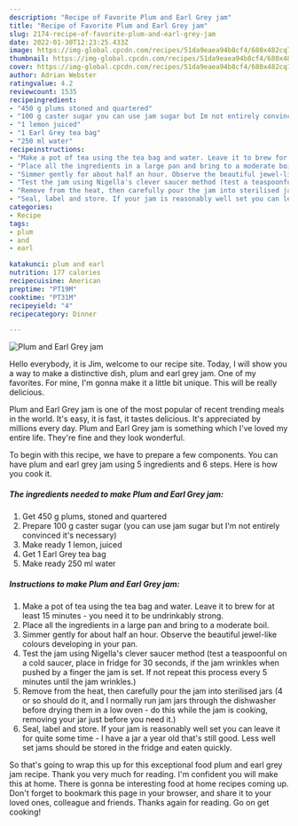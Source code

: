 ```yaml
---
description: "Recipe of Favorite Plum and Earl Grey jam"
title: "Recipe of Favorite Plum and Earl Grey jam"
slug: 2174-recipe-of-favorite-plum-and-earl-grey-jam
date: 2022-01-30T12:23:25.433Z
image: https://img-global.cpcdn.com/recipes/51da9eaea94b8cf4/680x482cq70/plum-and-earl-grey-jam-recipe-main-photo.jpg
thumbnail: https://img-global.cpcdn.com/recipes/51da9eaea94b8cf4/680x482cq70/plum-and-earl-grey-jam-recipe-main-photo.jpg
cover: https://img-global.cpcdn.com/recipes/51da9eaea94b8cf4/680x482cq70/plum-and-earl-grey-jam-recipe-main-photo.jpg
author: Adrian Webster
ratingvalue: 4.2
reviewcount: 1535
recipeingredient:
- "450 g plums stoned and quartered"
- "100 g caster sugar you can use jam sugar but Im not entirely convinced its necessary"
- "1 lemon juiced"
- "1 Earl Grey tea bag"
- "250 ml water"
recipeinstructions:
- "Make a pot of tea using the tea bag and water. Leave it to brew for at least 15 minutes - you need it to be undrinkably strong."
- "Place all the ingredients in a large pan and bring to a moderate boil."
- "Simmer gently for about half an hour. Observe the beautiful jewel-like colours developing in your pan."
- "Test the jam using Nigella's clever saucer method (test a teaspoonful on a cold saucer, place in fridge for 30 seconds, if the jam wrinkles when pushed by a finger the jam is set. If not repeat this process every 5 minutes until the jam wrinkles.)"
- "Remove from the heat, then carefully pour the jam into sterilised jars (4 or so should do it, and I normally run jam jars through the dishwasher before drying them in a low oven - do this while the jam is cooking, removing your jar just before you need it.)"
- "Seal, label and store. If your jam is reasonably well set you can leave it for quite some time - I have a jar a year old that's still good. Less well set jams should be stored in the fridge and eaten quickly."
categories:
- Recipe
tags:
- plum
- and
- earl

katakunci: plum and earl 
nutrition: 177 calories
recipecuisine: American
preptime: "PT19M"
cooktime: "PT31M"
recipeyield: "4"
recipecategory: Dinner

---
```



![Plum and Earl Grey jam](https://img-global.cpcdn.com/recipes/51da9eaea94b8cf4/680x482cq70/plum-and-earl-grey-jam-recipe-main-photo.jpg)

Hello everybody, it is Jim, welcome to our recipe site. Today, I will show you a way to make a distinctive dish, plum and earl grey jam. One of my favorites. For mine, I'm gonna make it a little bit unique. This will be really delicious.



Plum and Earl Grey jam is one of the most popular of recent trending meals in the world. It's easy, it is fast, it tastes delicious. It's appreciated by millions every day. Plum and Earl Grey jam is something which I've loved my entire life. They're fine and they look wonderful.


To begin with this recipe, we have to prepare a few components. You can have plum and earl grey jam using 5 ingredients and 6 steps. Here is how you cook it.

<!--inarticleads1-->

##### The ingredients needed to make Plum and Earl Grey jam:

1. Get 450 g plums, stoned and quartered
1. Prepare 100 g caster sugar (you can use jam sugar but I'm not entirely convinced it's necessary)
1. Make ready 1 lemon, juiced
1. Get 1 Earl Grey tea bag
1. Make ready 250 ml water




<!--inarticleads2-->

##### Instructions to make Plum and Earl Grey jam:

1. Make a pot of tea using the tea bag and water. Leave it to brew for at least 15 minutes - you need it to be undrinkably strong.
1. Place all the ingredients in a large pan and bring to a moderate boil.
1. Simmer gently for about half an hour. Observe the beautiful jewel-like colours developing in your pan.
1. Test the jam using Nigella's clever saucer method (test a teaspoonful on a cold saucer, place in fridge for 30 seconds, if the jam wrinkles when pushed by a finger the jam is set. If not repeat this process every 5 minutes until the jam wrinkles.)
1. Remove from the heat, then carefully pour the jam into sterilised jars (4 or so should do it, and I normally run jam jars through the dishwasher before drying them in a low oven - do this while the jam is cooking, removing your jar just before you need it.)
1. Seal, label and store. If your jam is reasonably well set you can leave it for quite some time - I have a jar a year old that's still good. Less well set jams should be stored in the fridge and eaten quickly.




So that's going to wrap this up for this exceptional food plum and earl grey jam recipe. Thank you very much for reading. I'm confident you will make this at home. There is gonna be interesting food at home recipes coming up. Don't forget to bookmark this page in your browser, and share it to your loved ones, colleague and friends. Thanks again for reading. Go on get cooking!
